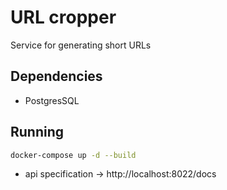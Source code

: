 # URL cropper

Service for generating short URLs

## Dependencies

- PostgresSQL

## Running

```bash
docker-compose up -d --build
```

- api specification -> http://localhost:8022/docs
